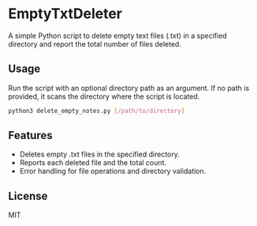 # EmptyTxtDeleter

A simple Python script to delete empty text files (.txt) in a specified directory and report the total number of files deleted.

## Usage

Run the script with an optional directory path as an argument. If no path is provided, it scans the directory where the script is located.

```bash
python3 delete_empty_notes.py [/path/to/directory]
```

## Features
- Deletes empty .txt files in the specified directory.
- Reports each deleted file and the total count.
- Error handling for file operations and directory validation.

## License
MIT
